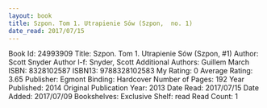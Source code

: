 ```yaml
---
layout: book
title: Szpon. Tom 1. Utrapienie Sów (Szpon,  no. 1)
date_read: 2017/07/15
---
```


Book Id: 24993909
Title: Szpon. Tom 1. Utrapienie Sów (Szpon, #1)
Author: Scott Snyder
Author l-f: Snyder, Scott
Additional Authors: Guillem March
ISBN: 8328102587
ISBN13: 9788328102583
My Rating: 0
Average Rating: 3.65
Publisher: Egmont
Binding: Hardcover
Number of Pages: 192
Year Published: 2014
Original Publication Year: 2013
Date Read: 2017/07/15
Date Added: 2017/07/09
Bookshelves: 
Exclusive Shelf: read
Read Count: 1

